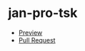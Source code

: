 # jan-pro-tsk

 - [Preview](https://github.com/michapotselyev/jan-pro-tsk/)
 - [Pull Request](https://github.com/michapotselyev/jan-pro-tsk/pull/1/files)
